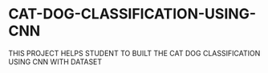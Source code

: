# CAT-DOG-CLASSIFICATION-USING-CNN
THIS PROJECT HELPS STUDENT TO BUILT THE CAT DOG CLASSIFICATION USING CNN WITH DATASET
